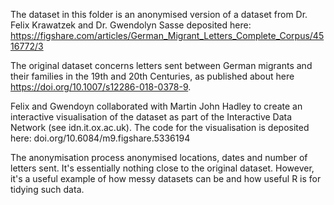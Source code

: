 The dataset in this folder is an anonymised version of a dataset from Dr. Felix Krawatzek and Dr. Gwendolyn Sasse deposited here: https://figshare.com/articles/German_Migrant_Letters_Complete_Corpus/4516772/3

The original dataset concerns letters sent between German migrants and their families in the 19th and 20th Centuries, as published about here https://doi.org/10.1007/s12286-018-0378-9.

Felix and Gwendoyn collaborated with Martin John Hadley to create an interactive visualisation of the dataset as part of the Interactive Data Network (see idn.it.ox.ac.uk). The code for the visualisation is deposited here: doi.org/10.6084/m9.figshare.5336194

The anonymisation process anonymised locations, dates and number of letters sent. It's essentially nothing close to the original dataset. However, it's a useful example of how messy datasets can be and how useful R is for tidying such data.